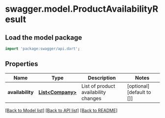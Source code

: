 # swagger.model.ProductAvailabilityResult

## Load the model package
```dart
import 'package:swagger/api.dart';
```

## Properties
Name | Type | Description | Notes
------------ | ------------- | ------------- | -------------
**availability** | [**List&lt;Company&gt;**](Company.md) | List of product availability changes | [optional] [default to []]

[[Back to Model list]](../README.md#documentation-for-models) [[Back to API list]](../README.md#documentation-for-api-endpoints) [[Back to README]](../README.md)


